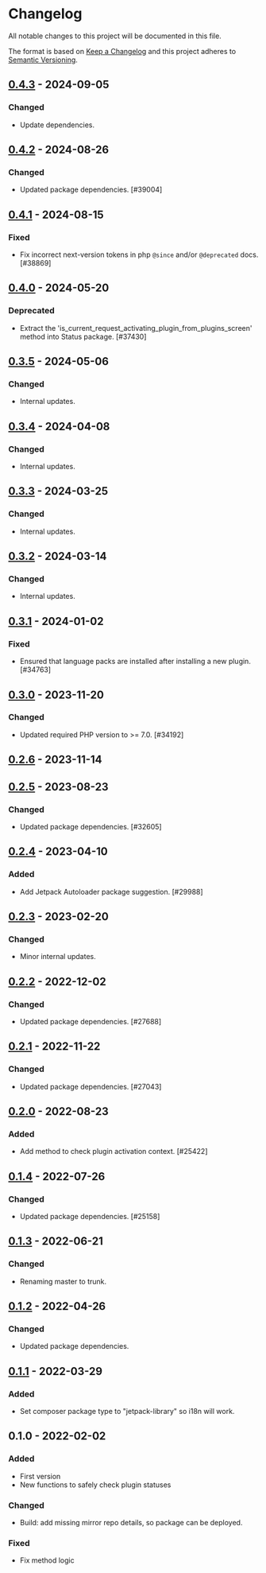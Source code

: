 # Changelog

All notable changes to this project will be documented in this file.

The format is based on [Keep a Changelog](https://keepachangelog.com/en/1.0.0/)
and this project adheres to [Semantic Versioning](https://semver.org/spec/v2.0.0.html).

## [0.4.3] - 2024-09-05
### Changed
- Update dependencies.

## [0.4.2] - 2024-08-26
### Changed
- Updated package dependencies. [#39004]

## [0.4.1] - 2024-08-15
### Fixed
- Fix incorrect next-version tokens in php `@since` and/or `@deprecated` docs. [#38869]

## [0.4.0] - 2024-05-20
### Deprecated
- Extract the 'is_current_request_activating_plugin_from_plugins_screen' method into Status package. [#37430]

## [0.3.5] - 2024-05-06
### Changed
- Internal updates.

## [0.3.4] - 2024-04-08
### Changed
- Internal updates.

## [0.3.3] - 2024-03-25
### Changed
- Internal updates.

## [0.3.2] - 2024-03-14
### Changed
- Internal updates.

## [0.3.1] - 2024-01-02
### Fixed
- Ensured that language packs are installed after installing a new plugin. [#34763]

## [0.3.0] - 2023-11-20
### Changed
- Updated required PHP version to >= 7.0. [#34192]

## [0.2.6] - 2023-11-14

## [0.2.5] - 2023-08-23
### Changed
- Updated package dependencies. [#32605]

## [0.2.4] - 2023-04-10
### Added
- Add Jetpack Autoloader package suggestion. [#29988]

## [0.2.3] - 2023-02-20
### Changed
- Minor internal updates.

## [0.2.2] - 2022-12-02
### Changed
- Updated package dependencies. [#27688]

## [0.2.1] - 2022-11-22
### Changed
- Updated package dependencies. [#27043]

## [0.2.0] - 2022-08-23
### Added
- Add method to check plugin activation context. [#25422]

## [0.1.4] - 2022-07-26
### Changed
- Updated package dependencies. [#25158]

## [0.1.3] - 2022-06-21
### Changed
- Renaming master to trunk.

## [0.1.2] - 2022-04-26
### Changed
- Updated package dependencies.

## [0.1.1] - 2022-03-29
### Added
- Set composer package type to "jetpack-library" so i18n will work.

## 0.1.0 - 2022-02-02
### Added
- First version
- New functions to safely check plugin statuses

### Changed
- Build: add missing mirror repo details, so package can be deployed.

### Fixed
- Fix method logic

[0.4.3]: https://github.com/Automattic/jetpack-plugins-installer/compare/v0.4.2...v0.4.3
[0.4.2]: https://github.com/Automattic/jetpack-plugins-installer/compare/v0.4.1...v0.4.2
[0.4.1]: https://github.com/Automattic/jetpack-plugins-installer/compare/v0.4.0...v0.4.1
[0.4.0]: https://github.com/Automattic/jetpack-plugins-installer/compare/v0.3.5...v0.4.0
[0.3.5]: https://github.com/Automattic/jetpack-plugins-installer/compare/v0.3.4...v0.3.5
[0.3.4]: https://github.com/Automattic/jetpack-plugins-installer/compare/v0.3.3...v0.3.4
[0.3.3]: https://github.com/Automattic/jetpack-plugins-installer/compare/v0.3.2...v0.3.3
[0.3.2]: https://github.com/Automattic/jetpack-plugins-installer/compare/v0.3.1...v0.3.2
[0.3.1]: https://github.com/Automattic/jetpack-plugins-installer/compare/v0.3.0...v0.3.1
[0.3.0]: https://github.com/Automattic/jetpack-plugins-installer/compare/v0.2.6...v0.3.0
[0.2.6]: https://github.com/Automattic/jetpack-plugins-installer/compare/v0.2.5...v0.2.6
[0.2.5]: https://github.com/Automattic/jetpack-plugins-installer/compare/v0.2.4...v0.2.5
[0.2.4]: https://github.com/Automattic/jetpack-plugins-installer/compare/v0.2.3...v0.2.4
[0.2.3]: https://github.com/Automattic/jetpack-plugins-installer/compare/v0.2.2...v0.2.3
[0.2.2]: https://github.com/Automattic/jetpack-plugins-installer/compare/v0.2.1...v0.2.2
[0.2.1]: https://github.com/Automattic/jetpack-plugins-installer/compare/v0.2.0...v0.2.1
[0.2.0]: https://github.com/Automattic/jetpack-plugins-installer/compare/v0.1.4...v0.2.0
[0.1.4]: https://github.com/Automattic/jetpack-plugins-installer/compare/v0.1.3...v0.1.4
[0.1.3]: https://github.com/Automattic/jetpack-plugins-installer/compare/v0.1.2...v0.1.3
[0.1.2]: https://github.com/Automattic/jetpack-plugins-installer/compare/v0.1.1...v0.1.2
[0.1.1]: https://github.com/Automattic/jetpack-plugins-installer/compare/v0.1.0...v0.1.1
